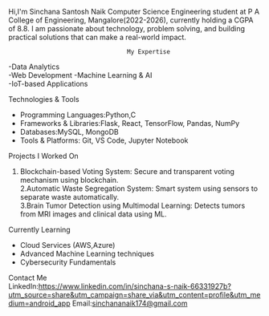 Hi,I'm Sinchana Santosh Naik Computer Science Engineering student at P A College of Engineering, Mangalore(2022-2026), currently holding a CGPA of 8.8.
I am passionate about technology, problem solving, and building practical solutions that can make a real-world impact.
                                     
                                     My Expertise  
-Data Analytics  
-Web Development 
-Machine Learning & AI  
-IoT-based Applications  

Technologies & Tools  
- Programming Languages:Python,C
- Frameworks & Libraries:Flask, React, TensorFlow, Pandas, NumPy  
- Databases:MySQL, MongoDB  
- Tools & Platforms: Git, VS Code, Jupyter Notebook  

Projects I Worked On 
1. Blockchain-based Voting System:
Secure and transparent voting mechanism using blockchain.  
2.Automatic Waste Segregation System: Smart system using sensors to separate waste automatically.  
3.Brain Tumor Detection using Multimodal Learning: Detects tumors from MRI images and clinical data using ML.  

Currently Learning  
- Cloud Services (AWS,Azure)  
- Advanced Machine Learning techniques  
- Cybersecurity Fundamentals  

Contact Me  
LinkedIn:https://www.linkedin.com/in/sinchana-s-naik-66331927b?utm_source=share&utm_campaign=share_via&utm_content=profile&utm_medium=android_app
Email:sinchananaik174@gmail.com





